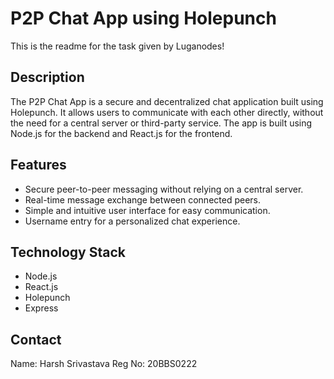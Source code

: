 # P2P Chat App using Holepunch

This is the readme for the task given by Luganodes!

## Description

The P2P Chat App is a secure and decentralized chat application built using Holepunch. It allows users to communicate with each other directly, without the need for a central server or third-party service. The app is built using Node.js for the backend and React.js for the frontend.

## Features

- Secure peer-to-peer messaging without relying on a central server.
- Real-time message exchange between connected peers.
- Simple and intuitive user interface for easy communication.
- Username entry for a personalized chat experience.

## Technology Stack

- Node.js
- React.js
- Holepunch
- Express


## Contact
Name: Harsh Srivastava
Reg No: 20BBS0222